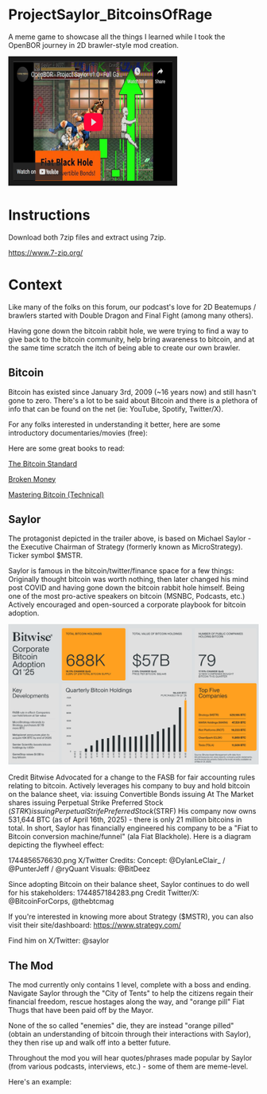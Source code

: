# ProjectSaylor_BitcoinsOfRage
A meme game to showcase all the things I learned while I took the OpenBOR journey in 2D brawler-style mod creation.

<a href="https://www.youtube.com/watch?v=psBL4gvat8k&t=3s" target="_blank"><img src="https://github.com/VirtusVerbis/ProjectSaylor_BitcoinsOfRage/blob/main/readme_src/ProjSaylor_youtube.png" 
alt="Click to watch trailer" width="320" height="240" border="10" /></a>

# Instructions

Download both 7zip files and extract using 7zip.

https://www.7-zip.org/


# Context



Like many of the folks on this forum, our podcast's love for 2D Beatemups / brawlers started with Double Dragon and Final Fight (among many others).

Having gone down the bitcoin rabbit hole, we were trying to find a way to give back to the bitcoin community, help bring awareness to bitcoin, and at the same time scratch the itch of being able to create our own brawler.

## Bitcoin

Bitcoin has existed since January 3rd, 2009 (~16 years now) and still hasn't gone to zero. There's a lot to be said about Bitcoin and there is a plethora of info that can be found on the net (ie: YouTube, Spotify, Twitter/X).

For any folks interested in understanding it better, here are some introductory documentaries/movies (free):




Here are some great books to read:

[The Bitcoin Standard](https://www.amazon.com/dp/1119473861/?bestFormat=true&k=bitcoin%20standard&ref_=nb_sb_ss_w_scx-ent-pd-bk-d_de_k0_1_16&crid=2TLRJFOELT4NS&sprefix=bitcoin%20standard)

[Broken Money](https://www.amazon.com/Broken-Money-Financial-System-Failing/dp/B0CNS7NQLD/ref=sr_1_1?crid=1JVWCUF4LJ79H&dib=eyJ2IjoiMSJ9.QQTmoXfHo3orjH9JlysRUr9vH-0EGH4pZV-Ob7W47te8NyJ-BupmguhjTw8g6OekqWY-91NSVr3asXfSDVO2ogVXAiACXyLmj_W2pK7H2263OCLuhgEEL-Cl8x14-Z6X0MU7wX69a9ZltRCJEFloTp-cZMwPLQ2_RJ_HrcZnkEzh1ti9ONoUpCrVR3e-JOMaSI4r3FWPxn-ZC8b-s7skM_Xffr-XABkqCxAWXCKCV6s.jpS_xm68fhZLeqmcgtVTX9ehhO5g4san1grd8jNOH7g&dib_tag=se&keywords=broken+money&qid=1744857885&s=books&sprefix=broken+money%2Cstripbooks%2C149&sr=1-1)

[Mastering Bitcoin (Technical)](https://www.amazon.com/Mastering-Bitcoin-Programming-Open-Blockchain/dp/1098150090/ref=pd_rhf_se_s_pd_sbs_rvi_d_sccl_2_6/137-9373380-1340239?pd_rd_w=COge7&content-id=amzn1.sym.46e2be74-be72-4d3f-86e1-1de279690c4e&pf_rd_p=46e2be74-be72-4d3f-86e1-1de279690c4e&pf_rd_r=GZCSTE83X6H1PAN8ZA6V&pd_rd_wg=5DaNL&pd_rd_r=cd477d3d-d81a-4b35-a215-cb1803bf0650&pd_rd_i=1098150090&psc=1)

## Saylor

The protagonist depicted in the trailer above, is based on Michael Saylor - the Executive Chairman of Strategy (formerly known as MicroStrategy). Ticker symbol $MSTR.

Saylor is famous in the bitcoin/twitter/finance space for a few things:
Originally thought bitcoin was worth nothing, then later changed his mind post COVID and having gone down the bitcoin rabbit hole himself.
Being one of the most pro-active speakers on bitcoin (MSNBC, Podcasts, etc.)
Actively encouraged and open-sourced a corporate playbook for bitcoin adoption.

![alt text](https://github.com/VirtusVerbis/ProjectSaylor_BitcoinsOfRage/blob/main/readme_src/bitwise_companies.png "Credit Bitwise")

Credit Bitwise
Advocated for a change to the FASB for fair accounting rules relating to bitcoin.
Actively leverages his company to buy and hold bitcoin on the balance sheet, via:
issuing Convertible Bonds
issuing At The Market shares
issuing Perpetual Strike Preferred Stock ($STRK)
issuing Perpetual Strife Preferred Stock ($STRF)
His company now owns 531,644 BTC (as of April 16th, 2025) - there is only 21 million bitcoins in total.
In short, Saylor has financially engineered his company to be a "Fiat to Bitcoin conversion machine/funnel" (ala Fiat Blackhole). Here is a diagram depicting the flywheel effect:

1744856576630.png
X/Twitter Credits:
Concept: @DylanLeClair_ / @PunterJeff / @ryQuant
Visuals: @BitDeez

Since adopting Bitcoin on their balance sheet, Saylor continues to do well for his stakeholders:
1744857184283.png
Credit Twitter/X: @BitcoinForCorps, @thebtcmag

If you're interested in knowing more about Strategy ($MSTR), you can also visit their site/dashboard:
https://www.strategy.com/

Find him on X/Twitter: @saylor

## The Mod

The mod currently only contains 1 level, complete with a boss and ending. Navigate Saylor through the "City of Tents" to help the citizens regain their financial freedom, rescue hostages along the way, and "orange pill" Fiat Thugs that have been paid off by the Mayor.

None of the so called "enemies" die, they are instead "orange pilled" (obtain an understanding of bitcoin through their interactions with Saylor), they then rise up and walk off into a better future.

Throughout the mod you will hear quotes/phrases made popular by Saylor (from various podcasts, interviews, etc.) - some of them are meme-level.

Here's an example:


